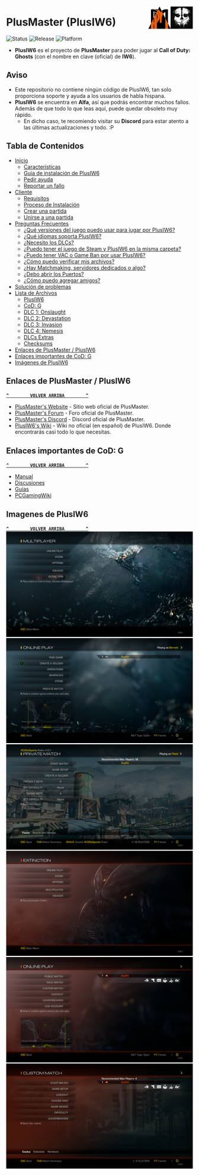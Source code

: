 <a href="#"><img src="Recursos/Imagenes/IW6-Ico.png" alt="IW6-Ico.png" title="Call of Duty: Ghosts" align="right" width="60" height="60"/></a>
<a href="#"><img src="Recursos/Imagenes/PM-Logo.png" alt="PM-Logo.png" title="PlusMaster" align="right" width="60" height="60"/></a>

# PlusMaster (PlusIW6)
![Status](https://img.shields.io/badge/Status-Online-green.svg) ![Release](https://img.shields.io/badge/Version-Alfa-red.svg) ![Platform](https://img.shields.io/badge/Platform-Windows-lightgrey.svg)
- **PlusIW6** es el proyecto de **PlusMaster** para poder jugar al **Call of Duty: Ghosts** (con el nombre en clave (oficial) de **IW6**).

## Aviso
- Este repositorio no contiene ningún código de PlusIW6, tan solo proporciona soporte y ayuda a los usuarios de habla hispana.
- **PlusIW6** se encuentra en **Alfa**, así que podrás encontrar muchos fallos. Además de que todo lo que leas aquí, puede quedar obsoleto muy rápido.
  - En dicho caso, te recomiendo visitar su **Discord** para estar atento a las últimas actualizaciones y todo. :P

## Tabla de Contenidos
- [Inicio](../../wiki)
  - [Características](../../wiki#características)
  - [Guía de instalación de PlusIW6](../../wiki#guía-de-instalación-de-plusiw6)
  - [Pedir ayuda](../../wiki#pedir-ayuda)
  - [Reportar un fallo](../../wiki#reportar-un-fallo-bug)
- [Cliente](../../wiki/Cliente)
  - [Requisitos](../../wiki/Cliente#requisitos)
  - [Proceso de Instalación](../../wiki/Cliente#proceso-de-instalación)
  - [Crear una partida](../../wiki/Cliente#crear-una-partida)
  - [Unirse a una partida](../../wiki/Cliente#unirse-a-una-partida)
- [Preguntas Frecuentes](../../wiki/Preguntas-Frecuentes)
  - [¿Qué versiones del juego puedo usar para jugar por PlusIW6?](../../wiki/Preguntas-Frecuentes#qué-versiones-del-juego-puedo-usar-para-jugar-por-plusiw6)
  - [¿Qué idiomas soporta PlusIW6?](../../wiki/Preguntas-Frecuentes#qué-idiomas-soporta-plusiw6)
  - [¿Necesito los DLCs?](../../wiki/Preguntas-Frecuentes#necesito-los-dlcs)
  - [¿Puedo tener el juego de Steam y PlusIW6 en la misma carpeta?](../../wiki/Preguntas-Frecuentes#puedo-tener-el-juego-de-steam-y-plusiw6-en-la-misma-carpeta)
  - [¿Puedo tener VAC o Game Ban por usar PlusIW6?](../../wiki/Preguntas-Frecuentes#puedo-tener-vac-o-game-ban-por-usar-plusiw6)
  - [¿Cómo puedo verificar mis archivos?](../../wiki/Preguntas-Frecuentes#cómo-puedo-verificar-mis-archivos)
  - [¿Hay Matchmaking, servidores dedicados o algo?](../../wiki/Preguntas-Frecuentes#hay-matchmaking-servidores-dedicados-o-algo)
  - [¿Debo abrir los Puertos?](../../wiki/Preguntas-Frecuentes#debo-abrir-los-puertos)
  - [¿Cómo puedo agregar amigos?](../../wiki/Preguntas-Frecuentes#cómo-puedo-agregar-amigos)
- [Solución de problemas](../../wiki/Soluci%C3%B3n-de-problemas)
- [Lista de Archivos](../../wiki/Lista-de-Archivos)
  - [PlusIW6](../../wiki/Lista-de-Archivos#plusiw6)
  - [CoD: G](../../wiki/Lista-de-Archivos#cod-g)
  - [DLC 1: Onslaught](../../wiki/Lista-de-Archivos#dlc-1-onslaught)
  - [DLC 2: Devastation](../../wiki/Lista-de-Archivos#dlc-2-devastation)
  - [DLC 3: Invasion](../../wiki/Lista-de-Archivos#dlc-3-invasion)
  - [DLC 4: Nemesis](../../wiki/Lista-de-Archivos#dlc-4-nemesis)
  - [DLCs Extras](../../wiki/Lista-de-Archivos#dlcs-extras)
  - [Checksums](../../wiki/Lista-de-Archivos#checksums)
- [Enlaces de PlusMaster / PlusIW6](#enlaces-de-plusmaster--plusiw6)
- [Enlaces importantes de CoD: G](#enlaces-importantes-de-cod-g)
- [Imágenes de PlusIW6](#imagenes-de-plusiw6)

## Enlaces de PlusMaster / PlusIW6
**[`^        VOLVER ARRIBA        ^`](#tabla-de-contenidos)**
- [PlusMaster's Website](http://www.plusmaster.pro/) - Sitio web oficial de PlusMaster.
- [PlusMaster's Forum](http://www.plusmaster.pro/forum/) - Foro oficial de PlusMaster.
- [PlusMaster's Discord](http://discord.gg/w48zeR2) - Discord oficial de PlusMaster.
- [PlusIW6's Wiki](../../wiki) - Wiki no oficial (en español) de PlusIW6. Donde encontrarás casi todo lo que necesitas.

## Enlaces importantes de CoD: G
**[`^        VOLVER ARRIBA        ^`](#tabla-de-contenidos)**
- [Manual](https://www.callofduty.com/content/dam/atvi/callofduty/ghosts/manuals/Ghosts-Manual-PC-es.pdf)
- [Discusiones](https://steamcommunity.com/app/209160/discussions/)
- [Guías](https://steamcommunity.com/app/209160/guides/)
- [PCGamingWiki](https://pcgamingwiki.com/wiki/Call_of_Duty:_Ghosts)

## Imagenes de PlusIW6
**[`^        VOLVER ARRIBA        ^`](#tabla-de-contenidos)**
![PlusIW6-MP-01.png](Recursos/Imagenes/PlusIW6-MP-01.png)
![PlusIW6-MP-02.png](Recursos/Imagenes/PlusIW6-MP-02.png)
![PlusIW6-MP-03.png](Recursos/Imagenes/PlusIW6-MP-03.png)
![PlusIW6-E-01.png](Recursos/Imagenes/PlusIW6-E-01.png)
![PlusIW6-E-02.png](Recursos/Imagenes/PlusIW6-E-02.png)
![PlusIW6-E-03.png](Recursos/Imagenes/PlusIW6-E-03.png)
